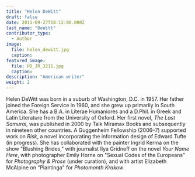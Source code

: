 ```yaml
---
title: "Helen DeWitt"
draft: false
date: 2011-09-27T18:12:00.000Z
last_name: "DeWitt"
contributor_type:
  - Author
image:
  file: helen_dewitt.jpg
  caption:
featured_image:
  file: HD_JR_3211.jpg
  caption:
description: "American writer"
weight: 2
---
```


Helen DeWitt was born in a suburb of Washington, D.C. in 1957. Her father joined the Foreign Service in 1960, and she grew up primarily in South America. She has a B.A. in Literae Humaniores and a D.Phil. in Greek and Latin Literature from the University of Oxford. Her first novel, _The Last Samurai_, was published in 2000 by Talk Miramax Books and subsequently in nineteen other countries. A Guggenheim Fellowship (2006–7) supported work on _Risk_, a novel incorporating the information design of Edward Tufte (in progress). She has collaborated with the painter Ingrid Kerma on the show "Blushing Brides," with journalist Ilya Gridneff on the novel _Your Name Here_, with photographer Emily Horne on "Sexual Codes of the Europeans" for _Photography & Prose_ (under curation), and with artist Elizabeth McAlpine on "Plantinga" for _Photomonth Krakow_.

